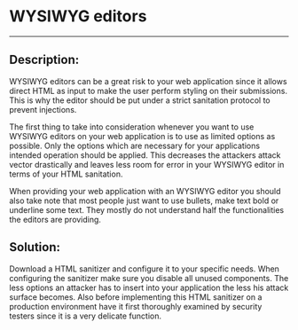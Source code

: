 # WYSIWYG editors
-------

## Description:

WYSIWYG editors can be a great risk to your web application since it allows direct
HTML as input to make the user perform styling on their submissions. This is why the
editor should be put under a strict sanitation protocol to prevent injections.

The first thing to take into consideration whenever you want to use WYSIWYG editors on
your web application is to use as limited options as possible. Only the options which
are necessary for your applications intended operation should be applied. This decreases
the attackers attack vector drastically and leaves less room for error in your WYSIWYG
editor in terms of your HTML sanitation.

When providing your web application with an WYSIWYG editor you should also take note that
most people just want to use bullets, make text bold or underline some text. They mostly
do not understand half the functionalities the editors are providing.

## Solution:

Download a HTML sanitizer and configure it to your specific needs. When configuring the sanitizer make sure
you disable all unused components. The less options an attacker has to insert into your application the less
his attack surface becomes. Also before implementing this HTML sanitizer on a production environment have
it first thoroughly examined by security testers since it is a very delicate function.
